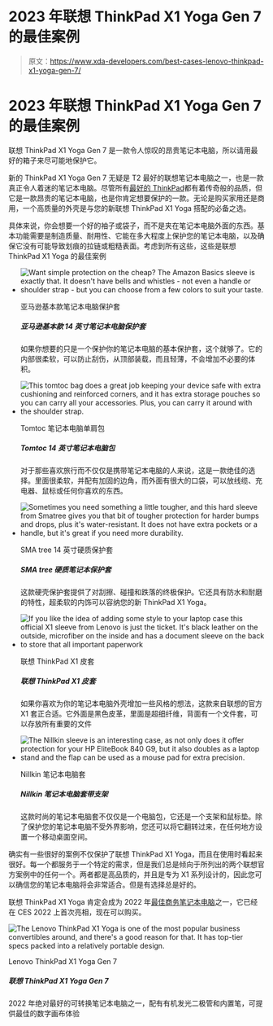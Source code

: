 # 2023 年联想 ThinkPad X1 Yoga Gen 7 的最佳案例

> 原文：<https://www.xda-developers.com/best-cases-lenovo-thinkpad-x1-yoga-gen-7/>

# 2023 年联想 ThinkPad X1 Yoga Gen 7 的最佳案例

联想 ThinkPad X1 Yoga Gen 7 是一款令人惊叹的昂贵笔记本电脑，所以请用最好的箱子来尽可能地保护它。

新的 ThinkPad X1 Yoga Gen 7 无疑是 T2 最好的联想笔记本电脑之一，也是一款真正令人着迷的笔记本电脑。尽管所有[最好的 ThinkPad](https://www.xda-developers.com/best-thinkpads/)都有着传奇般的品质，但它是一款昂贵的笔记本电脑，也是你肯定想要保护的一款。无论是购买家用还是商用，一个高质量的外壳是与您的新联想 ThinkPad X1 Yoga 搭配的必备之选。

具体来说，你会想要一个好的袖子或袋子，而不是夹在笔记本电脑外面的东西。基本功能需要是制造质量、耐用性、它能在多大程度上保护您的笔记本电脑，以及确保它没有可能导致划痕的拉链或粗糙表面。考虑到所有这些，这些是联想 ThinkPad X1 Yoga 的最佳案例

*   <picture>![Want simple protection on the cheap? The Amazon Basics sleeve is exactly that. It doesn't have bells and whistles - not even a handle or shoulder strap - but you can choose from a few colors to suit your taste.](img/26e1a880d6658009bd794a3a699f8f8a.png)</picture>

    亚马逊基本款笔记本电脑保护套

    ##### 亚马逊基本款 14 英寸笔记本电脑保护套

    如果你想要的只是一个保护你的笔记本电脑的基本保护套，这个就够了。它的内部很柔软，可以防止刮伤，从顶部装载，而且轻薄，不会增加不必要的体积。

*   <picture>![This tomtoc bag does a great job keeping your device safe with extra cushioning and reinforced corners, and it has extra storage pouches so you can carry all your accessories. Plus, you can carry it around with the shoulder strap.](img/3536064d145d445727816efa66cf0737.png)</picture>

    Tomtoc 笔记本电脑单肩包

    ##### Tomtoc 14 英寸笔记本电脑包

    对于那些喜欢旅行而不仅仅是携带笔记本电脑的人来说，这是一款绝佳的选择。里面很柔软，并配有加固的边角，而外面有很大的口袋，可以放线缆、充电器、鼠标或任何你喜欢的东西。

*   <picture>![Sometimes you need something a little tougher, and this hard sleeve from Smatree gives you that bit of tougher protection for harder bumps and drops, plus it's water-resistant. It does not have extra pockets or a handle, but it's great if you need more durability.](img/1c4a3df485593520b9127f27fadfb563.png)</picture>

    SMA tree 14 英寸硬质保护套

    ##### SMA tree 硬质笔记本保护套

    这款硬壳保护套提供了对刮擦、碰撞和跌落的终极保护。它还具有防水和耐磨的特性，超柔软的内饰可以容纳您的新 ThinkPad X1 Yoga。

*   <picture>![If you like the idea of adding some style to your laptop case this official X1 sleeve from Lenovo is just the ticket. It's black leather on the outside, microfiber on the inside and has a document sleeve on the back to store that all important paperwork](img/67a9ca1eef741722c23e4e645319ff65.png)</picture>

    联想 ThinkPad X1 皮套

    ##### 联想 ThinkPad X1 皮套

    如果你喜欢为你的笔记本电脑外壳增加一些风格的想法，这款来自联想的官方 X1 套正合适。它外面是黑色皮革，里面是超细纤维，背面有一个文件套，可以存放所有重要的文件

*   <picture>![The Nillkin sleeve is an interesting case, as not only does it offer protection for your HP EliteBook 840 G9, but it also doubles as a laptop stand and the flap can be used as a mouse pad for extra precision.](img/a2f714151daa1217e2db3283a44d3e68.png)</picture>

    Nillkin 笔记本电脑套

    ##### Nillkin 笔记本电脑套带支架

    这款时尚的笔记本电脑套不仅仅是一个电脑包，它还是一个支架和鼠标垫。除了保护您的笔记本电脑不受外界影响，您还可以将它翻转过来，在任何地方设置一个移动桌面空间。

确实有一些很好的案例不仅保护了联想 ThinkPad X1 Yoga，而且在使用时看起来很好。每一个都服务于一个特定的需求，但是我们总是倾向于所列出的两个联想官方案例中的任何一个。两者都是高品质的，并且是专为 X1 系列设计的，因此您可以确信您的笔记本电脑将会非常适合。但是有选择总是好的。

联想 ThinkPad X1 Yoga 肯定会成为 2022 年[最佳商务笔记本电脑](https://www.xda-developers.com/best-business-laptops/)之一，它已经在 CES 2022 上首次亮相，现在可以购买。

 <picture>![The Lenovo ThinkPad X1 Yoga is one of the most popular business convertibles around, and there's a good reason for that. It has top-tier specs packed into a relatively portable design.](img/b17b5475f2a3bfce271a13e1fde2994d.png)</picture> 

Lenovo ThinkPad X1 Yoga Gen 7

##### 联想 ThinkPad X1 Yoga Gen 7

2022 年绝对最好的可转换笔记本电脑之一，配有有机发光二极管和内置笔，可提供最佳的数字画布体验